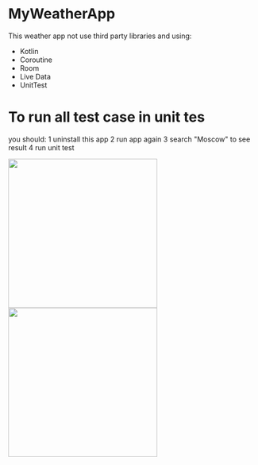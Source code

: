 # MyWeatherApp
This weather app not use third party libraries and using:
- Kotlin
- Coroutine
- Room
- Live Data
- UnitTest

# To run all test case in unit tes
you should:
1 uninstall this app
2 run app again
3 search "Moscow" to see result
4 run unit test

<img src="https://user-images.githubusercontent.com/63135090/187331887-f8264627-15c5-43b8-89a0-aeafb48f6b74.png" width="300">

<img src="https://user-images.githubusercontent.com/63135090/187331980-431631cd-9740-444d-979f-e6e0a4648de8.png" width="300">


